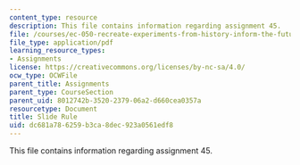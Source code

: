 ```yaml
---
content_type: resource
description: This file contains information regarding assignment 45.
file: /courses/ec-050-recreate-experiments-from-history-inform-the-future-from-the-past-galileo-january-iap-2010/dc681a786259b3ca8dec923a0561edf8_MITEC_050IAP10_assn45.pdf
file_type: application/pdf
learning_resource_types:
- Assignments
license: https://creativecommons.org/licenses/by-nc-sa/4.0/
ocw_type: OCWFile
parent_title: Assignments
parent_type: CourseSection
parent_uid: 8012742b-3520-2379-06a2-d660cea0357a
resourcetype: Document
title: Slide Rule
uid: dc681a78-6259-b3ca-8dec-923a0561edf8
---
```

This file contains information regarding assignment 45.